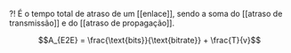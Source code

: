 ?!
É o tempo total de atraso de um [[enlace]], sendo a soma do [[atraso de transmissão]] e do [[atraso de propagação]].

$$A_{E2E} = \frac{\text{bits}}{\text{bitrate}} + \frac{T}{v}$$